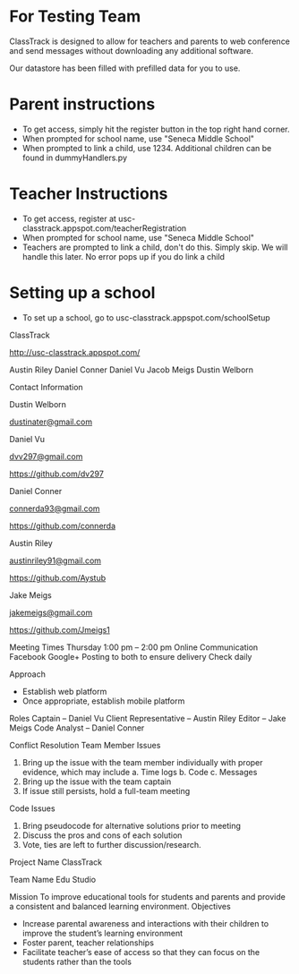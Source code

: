 # For Testing Team
ClassTrack is designed to allow for teachers and parents to web conference and send messages without downloading any additional software.

Our datastore has been filled with prefilled data for you to use. 

# Parent instructions
- To get access, simply hit the register button in the top right hand corner.
- When prompted for school name, use "Seneca Middle School"
- When prompted to link a child, use 1234. Additional children can be found in dummyHandlers.py

# Teacher Instructions
 - To get access, register at usc-classtrack.appspot.com/teacherRegistration
 - When prompted for school name, use "Seneca Middle School"
 - Teachers are prompted to link a child, don't do this. Simply skip. We will handle this later. No error pops up if you do link a child

# Setting up a school
  - To set up a school, go to usc-classtrack.appspot.com/schoolSetup



ClassTrack

http://usc-classtrack.appspot.com/

Austin Riley
Daniel Conner
Daniel Vu
Jacob Meigs
Dustin Welborn

Contact Information

Dustin Welborn

dustinater@gmail.com

Daniel Vu

dvv297@gmail.com

https://github.com/dv297

Daniel Conner

connerda93@gmail.com

https://github.com/connerda

Austin Riley

austinriley91@gmail.com

https://github.com/Aystub

Jake Meigs

jakemeigs@gmail.com

https://github.com/Jmeigs1

Meeting Times
Thursday
1:00 pm – 2:00 pm
Online Communication
Facebook
Google+
Posting to both to ensure delivery 
Check daily

Approach
-	Establish web platform
-	Once appropriate, establish mobile platform

Roles
Captain – Daniel Vu
Client Representative – Austin Riley
Editor – Jake Meigs
Code Analyst – Daniel Conner

Conflict Resolution
Team Member Issues
1.	Bring up the issue with the team member individually with proper evidence, which may include
	a.	Time logs
	b.	Code
	c.	Messages
2.	Bring up the issue with the team captain
3.	If issue still persists, hold a full-team meeting

Code Issues
1.	Bring pseudocode for alternative solutions prior to meeting
2.	Discuss the pros and cons of each solution
3.	Vote, ties are left to further discussion/research. 

Project Name
ClassTrack

Team Name
Edu Studio

Mission
To improve educational tools for students and parents and provide a consistent and balanced learning environment.
Objectives
-	Increase parental awareness and interactions with their children to improve the student’s learning environment
-	Foster parent, teacher relationships
-	Facilitate teacher’s ease of access so that they can focus on the students rather than the tools

